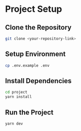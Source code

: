 # Project Setup

## Clone the Repository

```bash
git clone <your-repository-link>
```

## Setup Environment

```bash
cp .env.example .env
```

## Install Dependencies

```bash
cd project
yarn install
```

## Run the Project

```bash
yarn dev
```
